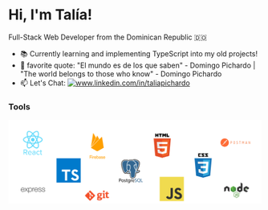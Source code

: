 # Hi, I'm Talía!

Full-Stack Web Developer from the Dominican Republic 🇩🇴

- 📚 Currently learning and implementing TypeScript into my old projects!
- 💫 favorite quote: "El mundo es de los que saben" - Domingo Pichardo | "The world belongs to those who know" - Domingo Pichardo
- 📫 Let's Chat: <a href="https://www.linkedin.com/in/taliapichardo" target="blank"><img src="https://raw.githubusercontent.com/rahuldkjain/github-profile-readme-generator/master/src/images/icons/Social/linked-in-alt.svg" alt="www.linkedin.com/in/taliapichardo" height="15" width="15" /></a>

<h3>Tools</h3>
<div>
  <img src="https://github.com/Tpichardo/Tpichardo/blob/main/Dev%20Logos.png" title="programming Logos" alt="Programming Logos"/>
</div>






<!--
**Tpichardo/Tpichardo** is a ✨ _special_ ✨ repository because its `README.md` (this file) appears on your GitHub profile.

Here are some ideas to get you started:

- 🔭 I’m currently working on ...

- 👯 I’m looking to collaborate on ...
- 🤔 I’m looking for help with ...

- 📫 How to reach me: ...
- 😄 Pronouns: ...
- ⚡ Fun fact: ...
-->
